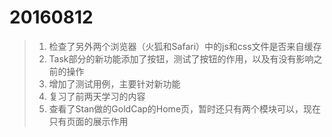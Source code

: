 20160812
===
 >1. 检查了另外两个浏览器（火狐和Safari）中的js和css文件是否来自缓存
 >2. Task部分的新功能添加了按钮，测试了按钮的作用，以及有没有影响之前的操作
 >3. 增加了测试用例，主要针对新功能
 >4. 复习了前两天学习的内容
 >5. 查看了Stan做的GoldCap的Home页，暂时还只有两个模块可以，现在只有页面的展示作用
